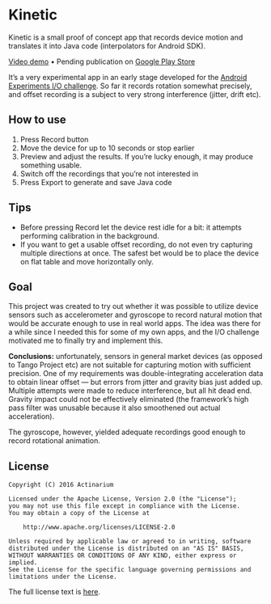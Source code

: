 # Kinetic

Kinetic is a small proof of concept app that records device motion and translates it into Java code (interpolators for Android SDK).

[Video demo](https://www.youtube.com/watch?v=OT7uTqNy30M) • Pending publication on [Google Play Store](https://play.google.com/store/apps/details?id=com.actinarium.kinetic)

It’s a very experimental app in an early stage developed for the [Android Experiments I/O challenge][challenge].
So far it records rotation somewhat precisely, and offset recording is a subject to very strong interference (jitter, drift etc).

## How to use

1. Press Record button
2. Move the device for up to 10 seconds or stop earlier
3. Preview and adjust the results. If you’re lucky enough, it may produce something usable.
4. Switch off the recordings that you’re not interested in
5. Press Export to generate and save Java code

## Tips

* Before pressing Record let the device rest idle for a bit: it attempts performing calibration in the background.
* If you want to get a usable offset recording, do not even try capturing multiple directions at once.
The safest bet would be to place the device on flat table and move horizontally only.

## Goal

This project was created to try out whether it was possible to utilize device sensors such as accelerometer and gyroscope
to record natural motion that would be accurate enough to use in real world apps. The idea was there for a while since I
needed this for some of my own apps, and the I/O challenge motivated me to finally try and implement this.

**Conclusions:** unfortunately, sensors in general market devices (as opposed to Tango Project etc) are not suitable
for capturing motion with sufficient precision. One of my requirements was double-integrating acceleration data to
obtain linear offset — but errors from jitter and gravity bias just added up. Multiple attempts were made to reduce
interference, but all hit dead end. Gravity impact could not be effectively eliminated (the framework’s high pass filter
was unusable because it also smoothened out actual acceleration).

The gyroscope, however, yielded adequate recordings good enough to record rotational animation.

## License

```
Copyright (C) 2016 Actinarium

Licensed under the Apache License, Version 2.0 (the "License");
you may not use this file except in compliance with the License.
You may obtain a copy of the License at

    http://www.apache.org/licenses/LICENSE-2.0

Unless required by applicable law or agreed to in writing, software
distributed under the License is distributed on an "AS IS" BASIS,
WITHOUT WARRANTIES OR CONDITIONS OF ANY KIND, either express or implied.
See the License for the specific language governing permissions and
limitations under the License.
```

The full license text is [here][license].

[challenge]: https://www.androidexperiments.com/challenge
[license]: https://raw.githubusercontent.com/Actinarium/Kinetic/master/LICENSE